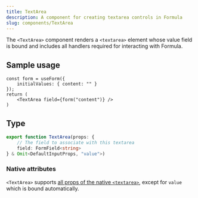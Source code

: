```yaml
---
title: TextArea
description: A component for creating textarea controls in Formula
slug: components/TextArea
---
```


The `<TextArea>` component renders a `<textarea>` element whose value field is bound and includes all handlers
required for interacting with Formula.

## Sample usage

```tsx
const form = useForm({
    initialValues: { content: "" }
});
return (
    <TextArea field={form("content")} />
)
```

## Type

```typescript
export function TextArea(props: {
    // The field to associate with this textarea
    field: FormField<string>
} & Omit<DefaultInputProps, "value">)
```

### Native attributes

`<TextArea>` supports [all props of the native `<textarea>`](https://developer.mozilla.org/en-US/docs/Web/HTML/Reference/Elements/textarea#attributes), except for `value` which is bound automatically.
